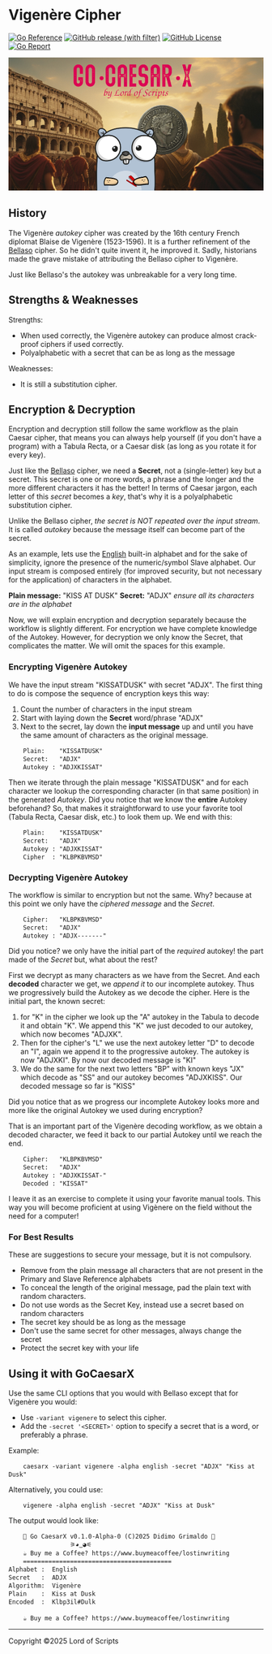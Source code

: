 # Vigenère Cipher

[![Go Reference](https://pkg.go.dev/badge/github.com/lordofscripts/caesarx.svg)](https://pkg.go.dev/github.com/lordofscripts/caesarx)
[![GitHub release (with filter)](https://img.shields.io/github/v/release/lordofscripts/caesarx)](https://github.com/lordofscripts/caesarx/releases/latest)
[![GitHub License](https://img.shields.io/github/license/lordofscripts/caesarx)](https://github.com/lordofscripts/caesarx/blob/master/LICENSE)
[![Go Report](https://goreportcard.com/badge/github.com/lordofscripts/caesarx)](https://goreportcard.com/report/github.com/lordofscripts/caesarx)

![](./assets/caesarx_header.jpg)


## History

The Vigenère *autokey* cipher was created by the 16th century French diplomat Blaise de Vigenère (1523-1596).
It is a further refinement of the [Bellaso](./CIPHER_BELLASO.md) cipher. So he didn't quite invent it,
he improved it. Sadly, historians made the grave mistake of attributing the Bellaso cipher to
Vigenère.

Just like Bellaso's the autokey was unbreakable for a very long time.


## Strengths & Weaknesses

Strengths:
* When used correctly, the Vigenère autokey can produce almost crack-proof ciphers if used correctly.
* Polyalphabetic with a secret that can be as long as the message

Weaknesses:
* It is still a substitution cipher.

## Encryption & Decryption

Encryption and decryption still follow the same workflow as the plain Caesar cipher, that
means you can always help yourself (if you don't have a program) with a Tabula Recta,
or a Caesar disk (as long as you rotate it for every key).

Just like the [Bellaso](./CIPHER_BELLASO.md) cipher, we need a **Secret**, not a (single-letter)
key but a secret. This secret is one or more words, a phrase and the longer and the more
different characters it has the better! In terms of Caesar jargon, each letter of this
*secret* becomes a *key*, that's why it is a polyalphabetic substitution cipher.

Unlike the Bellaso cipher, *the secret is NOT repeated over the input stream*. It is
called *autokey* because the message itself can become part of the secret.

As an example, lets use the [English](./data/english_tabula.txt) built-in alphabet and for 
the sake of simplicity, ignore the presence of the numeric/symbol Slave alphabet. Our 
input stream is composed entirely (for improved security, but not necessary for the 
application) of characters in the alphabet.

**Plain message:** "KISS AT DUSK"
**Secret:** "ADJX"  *ensure all its characters are in the alphabet*

Now, we will explain encryption and decryption separately because the workflow is
slightly different. For encryption we have complete knowledge of the Autokey.
However, for decryption we only know the Secret, that complicates the matter. 
We will omit the spaces for this example.

### Encrypting Vigenère Autokey

We have the input stream "KISSATDUSK" with secret "ADJX". The first thing to do is
compose the sequence of encryption keys this way:

1. Count the number of characters in the input stream
2. Start with laying down the **Secret** word/phrase "ADJX"
3. Next to the secret, lay down the **input message** up and until you have the same amount of characters as the original message.

```
    Plain:    "KISSATDUSK"
	Secret:   "ADJX"
    Autokey : "ADJXKISSAT"
```

Then we iterate through the plain message "KISSATDUSK" and for each character we lookup
the corresponding character (in that same position) in the generated *Autokey*. Did you
notice that we know the **entire** Autokey beforehand? So, that makes it straightforward
to use your favorite tool (Tabula Recta, Caesar disk, etc.) to look them up. We end with
this:

```
    Plain:    "KISSATDUSK"
	Secret:   "ADJX"
    Autokey : "ADJXKISSAT"
	Cipher  : "KLBPKBVMSD"
```

### Decrypting Vigenère Autokey

The workflow is similar to encryption but not the same. Why? because at this point
we only have the *ciphered message* and the *Secret*. 

```
    Cipher:   "KLBPKBVMSD"
	Secret:   "ADJX"
    Autokey : "ADJX-------"
```

Did you notice? we only have the initial part of the *required* autokey! the part
made of the *Secret* but, what about the rest?

First we decrypt as many characters as we have from the Secret. And each **decoded**
character we get, we *append it* to our incomplete autokey. Thus we progressively
build the Autokey as we decode the cipher. Here is the initial part, the known secret:

1. for "K" in the cipher we look up the "A" autokey in the Tabula to decode it and obtain "K". We append this "K" we just decoded to our autokey, which now becomes "ADJXK".
2. Then for the cipher's "L" we use the next autokey letter "D" to decode an "I", again we append it to the progressive autokey. The autokey is now "ADJXKI". By now our decoded message is "KI"
3. We do the same for the next two letters "BP" with known keys "JX" which decode as "SS" and our autokey becomes "ADJXKISS". Our decoded message so far is "KISS"

Did you notice that as we progress our incomplete Autokey looks more and more like the original 
Autokey we used during encryption?

That is an important part of the Vigenère decoding workflow, as we obtain a decoded character, we feed it back to our partial Autokey until we reach the end.

```
    Cipher:   "KLBPKBVMSD"
	Secret:   "ADJX"
    Autokey : "ADJXKISSAT-"
	Decoded : "KISSAT"
```

I leave it as an exercise to complete it using your favorite manual tools. This way you will 
become proficient at using Vigènere on the field without the need for a computer!

### For Best Results

These are suggestions to secure your message, but it is not compulsory.

* Remove from the plain message all characters that are not present in the Primary and Slave Reference alphabets
* To conceal the length of the original message, pad the plain text with random characters.
* Do not use words as the Secret Key, instead use a secret based on random characters
* The secret key should be as long as the message
* Don't use the same secret for other messages, always change the secret
* Protect the secret key with your life

## Using it with GoCaesarX

Use the same CLI options that you would with Bellaso except that for Vigenère
you would:

* Use `-variant vigenere` to select this cipher.
* Add the `-secret '<SECRET>'` option to specify a secret that is a word, or preferably a phrase.
	
Example:
	
```
	caesarx -variant vigenere -alpha english -secret "ADJX" "Kiss at Dusk"
```

Alternatively, you could use:

```
	vigenere -alpha english -secret "ADJX" "Kiss at Dusk"
```
	
The output would look like:
	
```
	🔱 Go CaesarX v0.1.0-Alpha-0 (C)2025 Didimo Grimaldo 🔱
				 ⚞◕͜ ◕⚟
	☕ Buy me a Coffee? https://www.buymeacoffee/lostinwriting
	=========================================
Alphabet :  English
Secret   :  ADJX
Algorithm:  Vigenère
Plain    :  Kiss at Dusk
Encoded  :  Klbp3il#Dulk

	☕ Buy me a Coffee? https://www.buymeacoffee/lostinwriting
```

***
Copyright &copy;2025 Lord of Scripts

